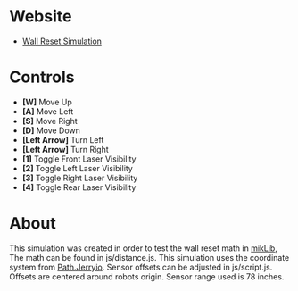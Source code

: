 # Website 
- [Wall Reset Simulation](https://ethanmik.github.io/Wall-Reset-Simulator/)
# Controls
- **[W]** Move Up
- **[A]** Move Left
- **[S]** Move Right
- **[D]** Move Down
- **[Left Arrow]** Turn Left
- **[Left Arrow]** Turn Right
- **[1]** Toggle Front Laser Visibility
- **[2]** Toggle Left Laser Visibility
- **[3]** Toggle Right Laser Visibility
- **[4]** Toggle Rear Laser Visibility
# About
  This simulation was created in order to test the wall reset math in [mikLib](https://github.com/EthanMik/mikLib), 
  The math can be found in js/distance.js. This simulation uses the coordinate system from [Path.Jerryio](https://path.jerryio.com/).
  Sensor offsets can be adjusted in js/script.js. Offsets are centered around robots origin. Sensor range used is 78 inches.
